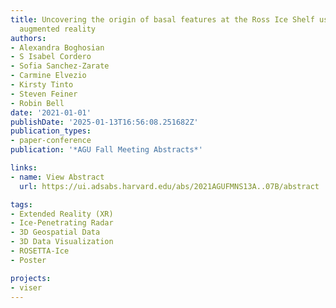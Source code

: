 ```yaml
---
title: Uncovering the origin of basal features at the Ross Ice Shelf using radar and
  augmented reality
authors:
- Alexandra Boghosian
- S Isabel Cordero
- Sofia Sanchez-Zarate
- Carmine Elvezio
- Kirsty Tinto
- Steven Feiner
- Robin Bell
date: '2021-01-01'
publishDate: '2025-01-13T16:56:08.251682Z'
publication_types:
- paper-conference
publication: '*AGU Fall Meeting Abstracts*'

links:
- name: View Abstract
  url: https://ui.adsabs.harvard.edu/abs/2021AGUFMNS13A..07B/abstract

tags:
- Extended Reality (XR)
- Ice-Penetrating Radar
- 3D Geospatial Data
- 3D Data Visualization
- ROSETTA-Ice
- Poster

projects:
- viser
---
```

